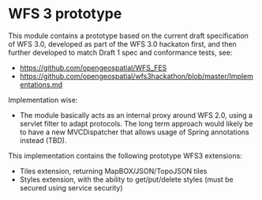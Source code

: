 # WFS 3 prototype

This module contains a prototype based on the current draft specification of WFS 3.0, developed as part of the 
WFS 3.0 hackaton first, and then further developed to match Draft 1 spec and conformance tests, see:

* https://github.com/opengeospatial/WFS_FES
* https://github.com/opengeospatial/wfs3hackathon/blob/master/Implementations.md

Implementation wise:
* The module basically acts as an internal proxy around WFS 2.0, using a  servlet filter to adapt protocols. The long term approach would likely be to have a new MVCDispatcher that allows usage of Spring annotations instead (TBD).
 
This implementation contains the following prototype WFS3 extensions:
* Tiles extension, returning MapBOX/JSON/TopoJSON tiles
* Styles extension, with the ability to get/put/delete styles (must be secured using service security)